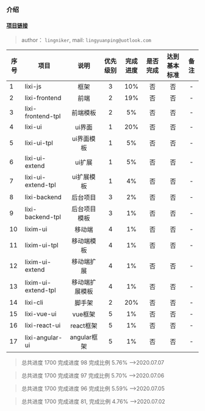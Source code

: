 ### 介绍

#### <a href="https://github.com/lixi-ui" target="_blank">项目链接</a>

> author： `lingniker`,  mail: `lingyuanping@uotlook.com`

 | 序号 | 项目 | 说明 | 优先级别 | 完成进度 | 是否完成 | 达到基本标准 | 备注 |
 | -  | - | :-: | :-: | :-: | :-: | :-: |  :-: |
 | 1  | lixi-js             | 框架          | 3  | 10% | 否 | 否 | - |
 | 2  | lixi-frontend       | 前端          | 2  | 19%  | 否 | 否 | - |
 | 3  | lixi-frontend-tpl   | 前端模板      | 2  | 5%   | 否 | 否 | - |
 | 4  | lixi-ui             | ui界面        | 1  | 20%  | 否 | 否 | - |
 | 5  | lixi-ui-tpl         | ui界面模板    | 1  | 5%   | 否 | 否 | - |
 | 6  | lixi-ui-extend      | ui扩展        | 1  | 5%   | 否 | 否 | - |
 | 7  | lixi-ui-extend-tpl  | ui扩展模板    | 1  | 4%   | 否 | 否 | - |
 | 8  | lixi-backend        | 后台项目      | 3  | 2%   | 否 | 否 | - |
 | 9  | lixi-backend-tpl    | 后台项目模板  | 3  | 1%   | 否 | 否 | - |
 | 10 | lixim-ui            | 移动端        | 4  | 1%   | 否 | 否 | - |
 | 11 | lixim-ui-tpl        | 移动端模板    | 4  | 1%   | 否 | 否 | - |
 | 12 | lixim-ui-extend     | 移动端扩展    | 4  | 1%   | 否 | 否 | - |
 | 13 | lixim-ui-extend-tpl | 移动端扩展模板 | 4  | 1%  | 否 | 否 | - |
 | 14 | lixi-cli            | 脚手架        | 2  | 20%  | 否 | 否 | - |
 | 15 | lixi-vue-ui         | vue框架       | 5  | 1%   | 否 | 否 | - |
 | 16 | lixi-react-ui       | react框架     | 5  | 1%   | 否 | 否 | - |
 | 17 | lixi-angular-ui     | angular框架   | 5  | 1%   | 否 | 否 | - |

> 总共进度 1700 完成进度 98  完成比例 5.76%  -->2020.07.07

> 总共进度 1700 完成进度 97  完成比例 5.70%  -->2020.07.06

> 总共进度 1700 完成进度 96  完成比例 5.59%  -->2020.07.05

> 总共进度 1700 完成进度 81, 完成比例 4.76%  -->2020.07.02
